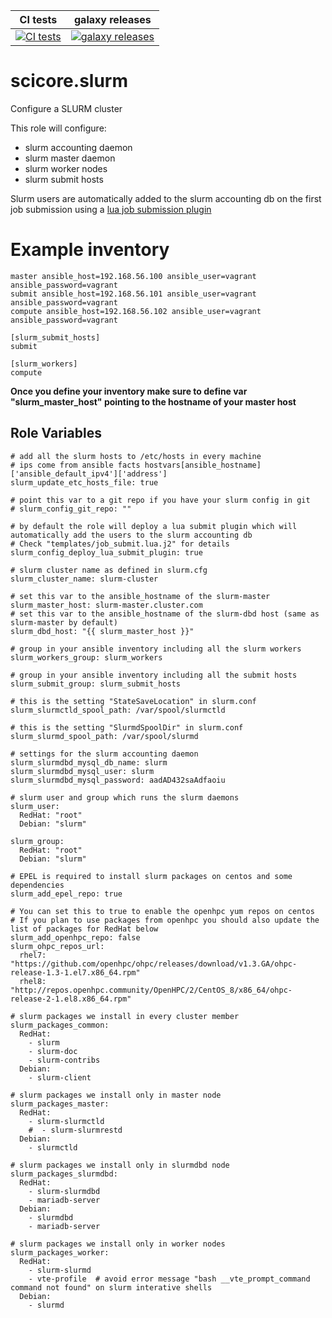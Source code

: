 |CI tests|galaxy releases|
|--------|---------------|
|[![CI tests](https://github.com/scicore-unibas-ch/ansible-role-slurm/workflows/CI/badge.svg)](https://github.com/scicore-unibas-ch/ansible-role-slurm/actions)|[![galaxy releases](https://img.shields.io/github/release/scicore-unibas-ch/ansible-role-slurm.svg)](https://galaxy.ansible.com/scicore/slurm/releases/)|

scicore.slurm
=========

Configure a SLURM cluster

This role will configure:
  * slurm accounting daemon
  * slurm master daemon
  * slurm worker nodes
  * slurm submit hosts

Slurm users are automatically added to the slurm accounting db on the first job submission using 
a [lua job submission plugin](templates/job_submit.lua.j2)


Example inventory
===================

```
master ansible_host=192.168.56.100 ansible_user=vagrant ansible_password=vagrant
submit ansible_host=192.168.56.101 ansible_user=vagrant ansible_password=vagrant
compute ansible_host=192.168.56.102 ansible_user=vagrant ansible_password=vagrant

[slurm_submit_hosts]
submit

[slurm_workers]
compute
```

**Once you define your inventory make sure to define var "slurm_master_host" pointing to the hostname of your master host**

Role Variables
--------------

```
# add all the slurm hosts to /etc/hosts in every machine
# ips come from ansible facts hostvars[ansible_hostname]['ansible_default_ipv4']['address']
slurm_update_etc_hosts_file: true

# point this var to a git repo if you have your slurm config in git
# slurm_config_git_repo: ""

# by default the role will deploy a lua submit plugin which will automatically add the users to the slurm accounting db
# Check "templates/job_submit.lua.j2" for details
slurm_config_deploy_lua_submit_plugin: true

# slurm cluster name as defined in slurm.cfg
slurm_cluster_name: slurm-cluster

# set this var to the ansible_hostname of the slurm-master
slurm_master_host: slurm-master.cluster.com
# set this var to the ansible_hostname of the slurm-dbd host (same as slurm-master by default)
slurm_dbd_host: "{{ slurm_master_host }}"

# group in your ansible inventory including all the slurm workers
slurm_workers_group: slurm_workers

# group in your ansible inventory including all the submit hosts
slurm_submit_group: slurm_submit_hosts

# this is the setting "StateSaveLocation" in slurm.conf
slurm_slurmctld_spool_path: /var/spool/slurmctld

# this is the setting "SlurmdSpoolDir" in slurm.conf
slurm_slurmd_spool_path: /var/spool/slurmd

# settings for the slurm accounting daemon
slurm_slurmdbd_mysql_db_name: slurm
slurm_slurmdbd_mysql_user: slurm
slurm_slurmdbd_mysql_password: aadAD432saAdfaoiu

# slurm user and group which runs the slurm daemons
slurm_user:
  RedHat: "root"
  Debian: "slurm"

slurm_group:
  RedHat: "root"
  Debian: "slurm"

# EPEL is required to install slurm packages on centos and some dependencies
slurm_add_epel_repo: true

# You can set this to true to enable the openhpc yum repos on centos
# If you plan to use packages from openhpc you should also update the list of packages for RedHat below
slurm_add_openhpc_repo: false
slurm_ohpc_repos_url:
  rhel7: "https://github.com/openhpc/ohpc/releases/download/v1.3.GA/ohpc-release-1.3-1.el7.x86_64.rpm"
  rhel8: "http://repos.openhpc.community/OpenHPC/2/CentOS_8/x86_64/ohpc-release-2-1.el8.x86_64.rpm"

# slurm packages we install in every cluster member
slurm_packages_common:
  RedHat:
    - slurm
    - slurm-doc
    - slurm-contribs
  Debian:
    - slurm-client

# slurm packages we install only in master node
slurm_packages_master:
  RedHat:
    - slurm-slurmctld
    #  - slurm-slurmrestd
  Debian:
    - slurmctld

# slurm packages we install only in slurmdbd node
slurm_packages_slurmdbd:
  RedHat:
    - slurm-slurmdbd
    - mariadb-server
  Debian:
    - slurmdbd
    - mariadb-server

# slurm packages we install only in worker nodes
slurm_packages_worker:
  RedHat:
    - slurm-slurmd
    - vte-profile  # avoid error message "bash __vte_prompt_command command not found" on slurm interative shells
  Debian:
    - slurmd
```
